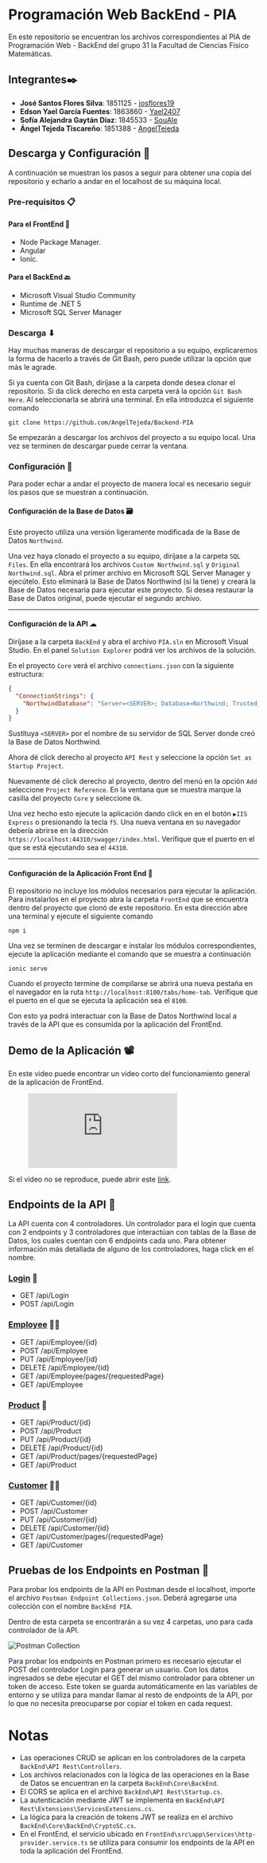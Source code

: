 ﻿# Programación Web BackEnd - PIA
En este repositorio se encuentran los archivos correspondientes al PIA de Programación Web - BackEnd del grupo 31 la Facultad de Ciencias Físico Matemáticas.


## Integrantes✒️
* **José Santos Flores Silva**: 1851125 -  [josflores19](https://github.com/josflores19)
* **Edson Yael García Fuentes**: 1863860 - [Yael2407](https://github.com/Yael2407)
* **Sofía Alejandra Gaytán Díaz**: 1845533 - [SouAle](https://github.com/SouAle)
* **Ángel Tejeda Tiscareño**: 1851388 - [AngelTejeda](https://github.com/AngelTejeda)

## Descarga y Configuración 🔨
A continuación se muestran los pasos a seguir para obtener una copia del repositorio y echarlo a andar en el localhost de su máquina local.

### Pre-requisitos 📋
#### Para el FrontEnd 📱
* Node Package Manager.
* Angular
* Ionic.

#### Para el BackEnd 🔙
* Microsoft Visual Studio Community
* Runtime de .NET 5
* Microsoft SQL Server Manager

### Descarga ⬇
Hay muchas maneras de descargar el repositorio a su equipo, explicaremos la forma de hacerlo a través de Git Bash, pero puede utilizar la opción que más le agrade.

Si ya cuenta con Git Bash, diríjase a la carpeta donde desea clonar el repositorio. Si da click derecho en esta carpeta verá la opción `Git Bash Here`. Al seleccionarla se abrirá una terminal. En ella introduzca el siguiente comando

```
git clone https://github.com/AngelTejeda/Backend-PIA
```

Se empezarán a descargar los archivos del proyecto a su equipo local. Una vez se terminen de descargar puede cerrar la ventana.

### Configuración 🔧
Para poder echar a andar el proyecto de manera local es necesario seguir los pasos que se muestran a continuación.

#### Configuración de la Base de Datos 🗃️
Este proyecto utiliza una versión ligeramente modificada de la Base de Datos `Northwind`.

Una vez haya clonado el proyecto a su equipo, diríjase a la carpeta `SQL Files`. En ella encontrará los archivos `Custom Northwind.sql` y `Original Northwind.sql`. Abra el primer archivo en Microsoft SQL Server Manager y ejecútelo. Esto eliminará la Base de Datos Northwind (si la tiene) y creará la Base de Datos necesaria para ejecutar este proyecto. Si desea restaurar la Base de Datos original, puede ejecutar el segundo archivo.

***

#### Configuración de la API ☁
Diríjase a la carpeta `BackEnd` y abra el archivo `PIA.sln` en Microsoft Visual Studio. En el panel `Solution Explorer` podrá ver los archivos de la solución.

En el proyecto `Core` verá el archivo `connections.json` con la siguiente estructura:
```json
{
  "ConnectionStrings": {
    "NorthwindDatabase": "Server=<SERVER>; Database=Northwind; Trusted_Connection=True;"
  }
}
```

Sustituya `<SERVER>` por el nombre de su servidor de SQL Server donde creó la Base de Datos Northwind.

Ahora dé click derecho al proyecto `API Rest` y seleccione la opción `Set as Startup Project`.

Nuevamente dé click derecho al proyecto, dentro del menú en la opción `Add` seleccione `Project Reference`. En la ventana que se muestra marque la casilla del proyecto `Core` y seleccione `Ok`.

Una vez hecho esto ejecute la aplicación dando click en en el botón `▶IIS Express` o presionando la tecla `f5`.  Una nueva ventana en su navegador debería abrirse en la dirección `https://localhost:44310/swagger/index.html`. Verifique que el puerto en el que se está ejecutando sea el `44310`.

***

#### Configuración de la Aplicación Front End 📱
El repositorio no incluye los módulos necesarios para ejecutar la aplicación. Para instalarlos en el proyecto abra la carpeta `FrontEnd` que se encuentra dentro del proyecto que clonó de este repositorio. En esta dirección abre una terminal y ejecute el siguiente comando

```
npm i
```

Una vez se terminen de descargar e instalar los módulos correspondientes, ejecute la aplicación mediante el comando que se muestra a continuación

```
ionic serve
```

Cuando el proyecto termine de compilarse se abrirá una nueva pestaña en el navegador en la ruta `http://localhost:8100/tabs/home-tab`.  Verifique que el puerto en el que se ejecuta la aplicación sea el `8100`.

Con esto ya podrá interactuar con la Base de Datos Northwind local a través de la API que es consumida por la aplicación del FrontEnd.


## Demo de la Aplicación 📽
En este video puede encontrar un video corto del funcionamiento general de la aplicación de FrontEnd.

<!-- blank line -->
<figure class="video_container">
  <iframe src="https://youtu.be/bP1NQVos_lA" frameborder="0" allowfullscreen="true"> </iframe>
</figure>
<!-- blank line -->

Si el video no se reproduce, puede abrir este [link](https://youtu.be/bP1NQVos_lA).

## Endpoints de la API 🎯
La API cuenta con 4 controladores. Un controlador para el login que cuenta con 2 endpoints y 3 controladores que interactúan con tablas de la Base de Datos, los cuales cuentan con 6 endpoints cada uno. Para obtener información más detallada de alguno de los controladores, haga click en el nombre.

### [Login](./Markdown/LOGIN_ENDPOINTS.md) 🔐
  * GET /api/Login
  * POST /api/Login

### [Employee](./Markdown/EMPLOYEE_ENDPOINTS.md) 👷‍♂️
  * GET /api/Employee/{id}
  * POST /api/Employee
  * PUT /api/Employee/{id}
  * DELETE /api/Employee/{id}
  * GET /api/Employee/pages/{requestedPage}
  * GET /api/Employee

### [Product](./Markdown/PRODUCT_ENDPOINTS.md) 🛒
  * GET /api/Product/{id}
  * POST /api/Product
  * PUT /api/Product/{id}
  * DELETE /api/Product/{id}
  * GET /api/Product/pages/{requestedPage}
  * GET /api/Product

### [Customer](./Markdown/CUSTOMER_ENDPOINTS.md) 🙍‍♂️
  * GET /api/Customer/{id}
  * POST /api/Customer
  * PUT /api/Customer/{id}
  * DELETE /api/Customer/{id}
  * GET /api/Customer/pages/{requestedPage}
  * GET /api/Customer


## Pruebas de los Endpoints en Postman 📧
Para probar los endpoints de la API en Postman desde el localhost, importe el archivo `Postman Endpoint Collections.json`. Deberá agregarse una colección con el nombre `BackEnd PIA`.

Dentro de esta carpeta se encontrarán a su vez 4 carpetas, uno para cada controlador de la API.

![Postman Collection](./Markdown/pictures/postman_collection.png)

Para probar los endpoints en Postman primero es necesario ejecutar el POST del controlador Login para generar un usuario. Con los datos ingresados se debe ejecutar el GET del mismo controlador para obtener un token de acceso. Este token se guarda automáticamente en las variables de entorno y se utiliza para mandar llamar al resto de endpoints de la API, por lo que no necesita preocuparse por copiar el token en cada request.


# Notas
* Las operaciones CRUD se aplican en los controladores de la carpeta `BackEnd\API Rest\Controllers`.
* Los archivos relacionados con la lógica de las operaciones en la Base de Datos se encuentran en la carpeta `BackEnd\Core\BackEnd`.
* El CORS se aplica en el archivo `BackEnd\API Rest\Startup.cs`.
* La autenticación mediante JWT se implementa en `BackEnd\API Rest\Extensions\ServicesExtensions.cs`.
* La lógica para la creación de tokens  JWT se realiza en el archivo `BackEnd\Core\BackEnd\CryptoSC.cs`.
* En el FrontEnd, el servicio ubicado en `FrontEnd\src\app\Services\http-provider.service.ts` se utiliza para consumir los endpoints de la API en toda la aplicación del FrontEnd.